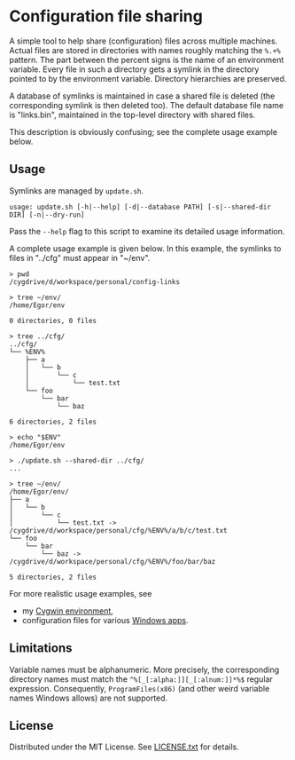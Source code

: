 Configuration file sharing
==========================

A simple tool to help share (configuration) files across multiple machines.
Actual files are stored in directories with names roughly matching the `%.+%`
pattern.
The part between the percent signs is the name of an environment variable.
Every file in such a directory gets a symlink in the directory pointed to by
the environment variable.
Directory hierarchies are preserved.

A database of symlinks is maintained in case a shared file is deleted (the
corresponding symlink is then deleted too).
The default database file name is "links.bin", maintained in the top-level
directory with shared files.

This description is obviously confusing; see the complete usage example below.

Usage
-----

Symlinks are managed by `update.sh`.

```
usage: update.sh [-h|--help] [-d|--database PATH] [-s|--shared-dir DIR] [-n|--dry-run]
```

Pass the `--help` flag to this script to examine its detailed usage
information.

A complete usage example is given below.
In this example, the symlinks to files in "../cfg" must appear in "~/env".

```
> pwd
/cygdrive/d/workspace/personal/config-links

> tree ~/env/
/home/Egor/env

0 directories, 0 files

> tree ../cfg/
../cfg/
└── %ENV%
    ├── a
    │   └── b
    │       └── c
    │           └── test.txt
    └── foo
        └── bar
            └── baz

6 directories, 2 files

> echo "$ENV"
/home/Egor/env

> ./update.sh --shared-dir ../cfg/
...

> tree ~/env/
/home/Egor/env/
├── a
│   └── b
│       └── c
│           └── test.txt -> /cygdrive/d/workspace/personal/cfg/%ENV%/a/b/c/test.txt
└── foo
    └── bar
        └── baz -> /cygdrive/d/workspace/personal/cfg/%ENV%/foo/bar/baz

5 directories, 2 files
```

For more realistic usage examples, see

* my [Cygwin environment],
* configuration files for various [Windows apps].

[Cygwin environment]: https://github.com/egor-tensin/cygwin-home
[Windows apps]: https://github.com/egor-tensin/windows-home

Limitations
-----------

Variable names must be alphanumeric.
More precisely, the corresponding directory names must match the
`^%[_[:alpha:]][_[:alnum:]]*%$` regular expression.
Consequently, `ProgramFiles(x86)` (and other weird variable names Windows
allows) are not supported.

License
-------

Distributed under the MIT License.
See [LICENSE.txt] for details.

[LICENSE.txt]: LICENSE.txt
